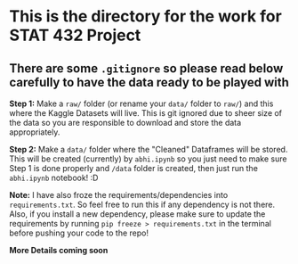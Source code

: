 # This is the directory for the work for STAT 432 Project

## There are some `.gitignore` so please read below carefully to have the data ready to be played with

**Step 1:** Make a `raw/` folder (or rename your `data/` folder to `raw/`) and this where the Kaggle Datasets will live.
This is git ignored due to sheer size of the data so you are responsible to download and store the data appropriately.

**Step 2:** Make a `data/` folder where the "Cleaned" Dataframes will be stored. This will be created (currently) by `abhi.ipynb` so you just need to make sure Step 1 is done properly and `/data` folder is created, then just run the `abhi.ipynb` notebook! :D

**Note:** I have also froze the requirements/dependencies into `requirements.txt`. So feel free to run this if any dependency is not there. Also, if you install a new dependency, please make sure to update the requirements by running `pip freeze > requirements.txt` in the terminal before pushing your code to the repo!

**More Details coming soon**
